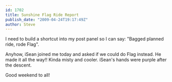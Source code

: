 ```yaml
---
id: 1702
title: Sunshine Flag Ride Report
publish_date: "2009-04-24T19:17:49Z"
author: Steve
---
```

I need to build a shortcut into my post panel so I can say: "Bagged planned ride, rode Flag".

Anyhow, iSean joined me today and asked if we could do Flag instead. He made it all the way!! Kinda misty and cooler. iSean's hands were purple after the descent.

Good weekend to all!
